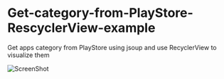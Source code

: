 # Get-category-from-PlayStore-RescyclerView-example
Get apps category from PlayStore using jsoup and use RecyclerView to visualize them

![ScreenShot](https://raw.githubusercontent.com/enricocid/Get-category-from-PlayStore-RecyclerView-example/master/Screenshot_20171022-170031.png)

